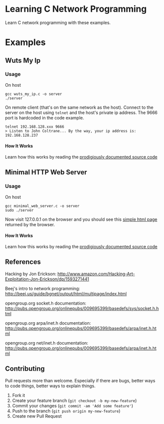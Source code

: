 # Learning C Network Programming

Learn C network programming with these examples.

# Examples

## Wuts My Ip
### Usage

On host

```
gcc wuts_my_ip.c -o server
./server
```

On remote client (that's on the same network as the host). Connect to the server
on the host using `telnet` and the host's private ip address. The 9666 port is
hardcoded in the code example.

```
telnet 192.168.128.xxx 9666 
> Listen to John Coltrane... By the way, your ip address is: 192.168.128.237
```

#### How It Works
Learn how this works by reading the [prodigiously documented source code](https://github.com/StevenJL/learn_c_networking/blob/master/wuts_my_ip.c)

## Minimal HTTP Web Server
### Usage

On host

```
gcc minimal_web_server.c -o server
sudo ./server
```

Now visit 127.0.0.1 on the browser and you should see this [simple html page](https://github.com/StevenJL/learn_c_networking/blob/master/mws_root/index.html) returned by the browser.

#### How It Works
Learn how this works by reading the [prodigiously documented source code](https://github.com/StevenJL/learn_c_networking/blob/master/minimal_web_server.c)

## References

Hacking by Jon Erickson: http://www.amazon.com/Hacking-Art-Exploitation-Jon-Erickson/dp/1593271441

Beej's intro to network programming: http://beej.us/guide/bgnet/output/html/multipage/index.html

opengroup.org socket.h documentation: http://pubs.opengroup.org/onlinepubs/009695399/basedefs/sys/socket.h.html

opengroup.org arpa/inet.h documentation: http://pubs.opengroup.org/onlinepubs/009695399/basedefs/arpa/inet.h.html

opengroup.org net/inet.h documentation: http://pubs.opengroup.org/onlinepubs/009695399/basedefs/arpa/inet.h.html

## Contributing

Pull requests more than welcome.  Especially if there are bugs, better ways to code things, better ways to explain things.

1. Fork it
2. Create your feature branch (`git checkout -b my-new-feature`)
3. Commit your changes (`git commit -am 'Add some feature'`)
4. Push to the branch (`git push origin my-new-feature`)
5. Create new Pull Request

